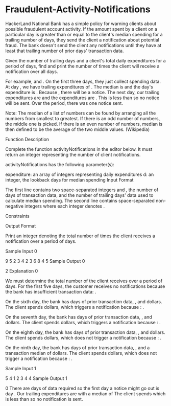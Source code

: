 # Fraudulent-Activity-Notifications
HackerLand National Bank has a simple policy for warning clients about possible fraudulent account activity. If the amount spent by a client on a particular day is greater than or equal to  the client's median spending for a trailing number of days, they send the client a notification about potential fraud. The bank doesn't send the client any notifications until they have at least that trailing number of prior days' transaction data.

Given the number of trailing days  and a client's total daily expenditures for a period of  days, find and print the number of times the client will receive a notification over all  days.

For example,  and . On the first three days, they just collect spending data. At day , we have trailing expenditures of . The median is  and the day's expenditure is . Because , there will be a notice. The next day, our trailing expenditures are  and the expenditures are . This is less than  so no notice will be sent. Over the period, there was one notice sent.

Note: The median of a list of numbers can be found by arranging all the numbers from smallest to greatest. If there is an odd number of numbers, the middle one is picked. If there is an even number of numbers, median is then defined to be the average of the two middle values. (Wikipedia)

Function Description

Complete the function activityNotifications in the editor below. It must return an integer representing the number of client notifications.

activityNotifications has the following parameter(s):

expenditure: an array of integers representing daily expenditures
d: an integer, the lookback days for median spending
Input Format

The first line contains two space-separated integers  and , the number of days of transaction data, and the number of trailing days' data used to calculate median spending.
The second line contains  space-separated non-negative integers where each integer  denotes .

Constraints

Output Format

Print an integer denoting the total number of times the client receives a notification over a period of  days.

Sample Input 0

9 5
2 3 4 2 3 6 8 4 5
Sample Output 0

2
Explanation 0

We must determine the total number of  the client receives over a period of  days. For the first five days, the customer receives no notifications because the bank has insufficient transaction data: .

On the sixth day, the bank has  days of prior transaction data, , and  dollars. The client spends  dollars, which triggers a notification because : .

On the seventh day, the bank has  days of prior transaction data, , and  dollars. The client spends  dollars, which triggers a notification because : .

On the eighth day, the bank has  days of prior transaction data, , and  dollars. The client spends  dollars, which does not trigger a notification because : .

On the ninth day, the bank has  days of prior transaction data, , and a transaction median of  dollars. The client spends  dollars, which does not trigger a notification because : .

Sample Input 1

5 4
1 2 3 4 4
Sample Output 1

0
There are  days of data required so the first day a notice might go out is day . Our trailing expenditures are  with a median of  The client spends  which is less than  so no notification is sent.
